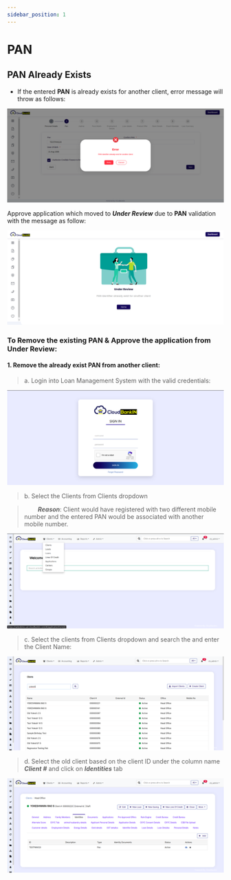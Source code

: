 ```yaml
---
sidebar_position: 1
---
```


# PAN


## PAN Already Exists

- If the entered **PAN** is already exists for another client, error message will throw as follows:


![panerrormsg.png](https://raw.githubusercontent.com/sridhar00cb/docu-edit/docusaurus-editor/static/img/1723035114670_panerrormsg.png)

Approve application which moved to ***Under Review*** due to **PAN** validation with the message as follow:

![panunderreview.png](https://raw.githubusercontent.com/sridhar00cb/docu-edit/docusaurus-editor/static/img/1723035113432_panunderreview.png)

### To Remove the existing PAN & Approve the application from Under Review:

#### 1. Remove the already exist PAN from another client:

> a. Login into Loan Management System with the valid credentials:

![loginScreen.png](https://raw.githubusercontent.com/sridhar00cb/docu-edit/docusaurus-editor/static/img/1723035121287_loginScreen.png)
> b. Select the Clients from Clients dropdown

> &nbsp;&nbsp;&nbsp;&nbsp;&nbsp;&nbsp;&nbsp; ***Reason***: Client would have registered with two different mobile number and the entered PAN would be associated with another mobile number.

![applicationDropdown.png](https://raw.githubusercontent.com/sridhar00cb/docu-edit/docusaurus-editor/static/img/1723035117135_applicationDropdown.png)

> c. Select the clients from Clients dropdown and search the and enter the Client Name:

![clientslist.png](https://raw.githubusercontent.com/sridhar00cb/docu-edit/docusaurus-editor/static/img/1723035118557_clientslist.png)

> d. Select the old client based on the client ID under the column name ***Client #*** and click on ***Identities*** tab

![panidentites.png](https://raw.githubusercontent.com/sridhar00cb/docu-edit/docusaurus-editor/static/img/1723035120059_panidentites.png)



